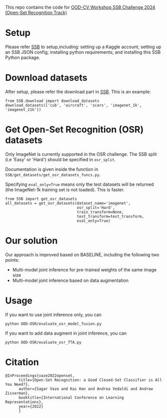 This repo contains the code for [OOD-CV Workshop SSB Challenge 2024 (Open-Set Recognition Track)](https://codalab.lisn.upsaclay.fr/competitions/19341?secret_key=25c47dd3-065f-41bc-ae40-6ba6f737ff32#learn_the_details)

# Setup
Please refer [SSB](https://github.com/sgvaze/SSB) to setup,including: setting up a Kaggle account;
setting up an SSB JSON config; installing python requirements; and installing this SSB Python package. 

# Download datasets

After setup, please refer the download part in [SSB](https://github.com/sgvaze/SSB). This is an example:
```
from SSB.download import download_datasets
download_datasets(['cub', 'aircraft', 'scars', 'imagenet_1k', 'imagenet_21k'])
```


# Get Open-Set Recognition (OSR) datasets

Only ImageNet is currently supported in the OSR challenge. 
The SSB split (i.e 'Easy' or 'Hard') should be specified in ```osr_split```.

Documentation is given inside the function in ```SSB/get_datasets/get_osr_datasets_funcs.py```.

Specifying ```eval_only=True``` means only the test datasets will be returned (the ImageNet-1k training set is not loaded). This is faster.

```
from SSB import get_osr_datasets
all_datasets = get_osr_datasets(dataset_name='imagenet',
                                osr_split='Hard', 
                                train_transform=None, 
                                test_transform=test_transform,
                                eval_only=True)
```

# Our solution
Our approach is improved based on BASELINE, including the following two points:

- Multi-model joint inference for pre-trained weights of the same image size
- Multi-model joint inference based on data augmentation

# Usage

If you want to use joint inference only, you can 
```
python OOD-OSR/evaluate_osr_model_fusion.py
```
If you want to add data augment in joint inference, you can
```
python OOD-OSR/evaluate_osr_TTA.py
```

# Citation

```
@InProceedings{vaze2022openset,
      title={Open-Set Recognition: a Good Closed-Set Classifier is All You Need?},
      author={Sagar Vaze and Kai Han and Andrea Vedaldi and Andrew Zisserman},
      booktitle={International Conference on Learning Representations},
      year={2022}
      }
```
